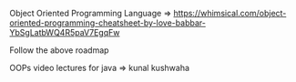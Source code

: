 Object Oriented Programming Language => https://whimsical.com/object-oriented-programming-cheatsheet-by-love-babbar-YbSgLatbWQ4R5paV7EgqFw

Follow the above roadmap

OOPs video lectures for java => kunal kushwaha
